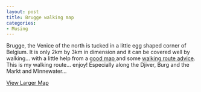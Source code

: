 ```yaml
---
layout: post
title: Brugge walking map
categories:
- Musing
---
```



Brugge, the Venice of the north is tucked in a little egg shaped corner of Belgium. It is only 2km by 3km in dimension and it can be covered well by walking... with a little help from a [good map ](http://www.esat.kuleuven.ac.be/cosic/eurocrypt2000/old/map_bruges_web.gif)and some [walking route advice](http://www.brugge.be/internet/en/toerisme/sightseeing/wandelroutes/index.htm). This is my walking route... enjoy! Especially along the Djiver, Burg and the Markt and Minnewater...

[View Larger Map](http://maps.google.com/maps?q=http:%2F%2Fbbs.keyhole.com%2Fubb%2Fdownload.php%3FNumber%3D1143339&t=k&om=1&ie=UTF8&ll=51.207307,3.226134&spn=0.027384,0.026503&source=embed)
